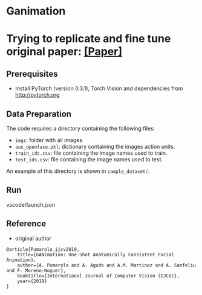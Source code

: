 # Ganimation
# Trying to replicate and fine tune original paper: [ [Paper]](https://rdcu.be/bPuaJ) 

## Prerequisites
- Install PyTorch (version 0.3.1), Torch Vision and dependencies from http://pytorch.org

## Data Preparation
The code requires a directory containing the following files:
- `imgs`: folder with all images
- `aus_openface.pkl`: dictionary containing the images action units.
- `train_ids.csv`: file containing the image names used to train.
- `test_ids.csv`: file containing the image names used to test.

An example of this directory is shown in `sample_dataset/`.

## Run
vscode/launch.json


## Reference
- original author
```
@article{Pumarola_ijcv2019,
    title={GANimation: One-Shot Anatomically Consistent Facial Animation},
    author={A. Pumarola and A. Agudo and A.M. Martinez and A. Sanfeliu and F. Moreno-Noguer},
    booktitle={International Journal of Computer Vision (IJCV)},
    year={2019}
}
```
